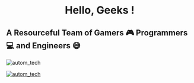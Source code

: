 # <div align="center"> Hello, Geeks !</div>
## A Resourceful Team of Gamers 🎮 Programmers 💻 and Engineers 😅


<p align="left"> <img src="https://komarev.com/ghpvc/?username=markandey007&label=Profile%20views&color=0e75b6&style=flat" alt="autom_tech" /> </p>

<p align="left"> <a href="https://github.com/ryo-ma/github-profile-trophy"><img src="https://github-profile-trophy.vercel.app/?username=markandey007" alt="autom_tech" /></a> </p>
